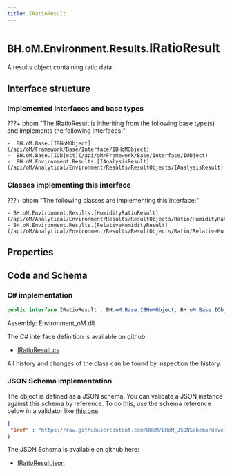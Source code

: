 ```yaml
---
title: IRatioResult
---
```


# <small>BH.oM.Environment.Results.</small>**IRatioResult**

A results object containing ratio data.

## Interface structure

### Implemented interfaces and base types

???+ bhom "The IRatioResult is inheriting from the following base type(s) and implements the following interfaces:"

    -  BH.oM.Base.[IBHoMObject](/api/oM/Framework/Base/Interface/IBHoMObject)
    -  BH.oM.Base.[IObject](/api/oM/Framework/Base/Interface/IObject)
    -  BH.oM.Environment.Results.[IAnalysisResult](/api/oM/Analytical/Environment/Results/ResultObjects/IAnalysisResult)


### Classes implementing this interface

???+ bhom "The following classes are implementing this interface:"

    - BH.oM.Environment.Results.[HumidityRatioResult](/api/oM/Analytical/Environment/Results/ResultObjects/Ratio/HumidityRatioResult)
    - BH.oM.Environment.Results.[RelativeHumidityResult](/api/oM/Analytical/Environment/Results/ResultObjects/Ratio/RelativeHumidityResult)


## Properties

## Code and Schema

### C# implementation

``` C# title="C#"
public interface IRatioResult : BH.oM.Base.IBHoMObject, BH.oM.Base.IObject, BH.oM.Environment.Results.IAnalysisResult
```

Assembly: Environment_oM.dll

The C# interface definition is available on github:

- [IRatioResult.cs](https://github.com/BHoM/BHoM/blob/develop/Environment_oM/Results\ResultObjects\Ratio\IRatioResult.cs)

All history and changes of the class can be found by inspection the history.
### JSON Schema implementation

The object is defined as a JSON schema. You can validate a JSON instance against this schema by reference. To do this, use the schema reference below in a validator like [this one](https://www.jsonschemavalidator.net/).

``` json title="JSON Schema"
{
 "$ref" : "https://raw.githubusercontent.com/BHoM/BHoM_JSONSchema/develop/Environment_oM/Results/IRatioResult.json"
}
```

The JSON Schema is available on github here:

- [IRatioResult.json](https://github.com/BHoM/BHoM_JSONSchema/blob/develop/Environment_oM/Results/IRatioResult.json)
